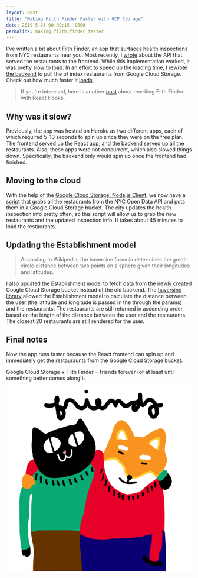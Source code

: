```yaml
---
layout: post
title: "Making Filth Finder Faster with GCP Storage"
date: 2019-5-21 00:09:15 -0500
permalink: making_filth_finder_faster
---
```


I've written a bit about Filth Finder, an app that surfaces health inspections from NYC restaurants near you. Most recently, I [wrote](https://codehannah.nyc/nyc_geo_client_api) about the API that served the restaurants to the frontend. While this implementation worked, it was pretty slow to load. In an effort to speed up the loading time, I [rewrote the backend](https://github.com/hcarnes/filth_finder/commit/40ea0759ae863bd5b6b020c28b671b92275cdcbf) to pull the of index restaurants from Google Cloud Storage. Check out how much faster it [loads](https://filth-finder.codehannah.nyc/).

> If you're interesed, here is another [post](https://codehannah.nyc/filth_finder_react_hooks) about rewriting Filth Finder with React Hooks.

## Why was it slow?

Previously, the app was hosted on Heroku as two different apps, each of which required 5-10 seconds to spin up since they were on the free plan. The frontend served up the React app, and the backend served up all the restaurants. Also, these apps were not concurrent, which also slowed things down. Specifically, the backend only would spin up once the frontend had finished.

## Moving to the cloud

With the help of the [Google Cloud Storage: Node.js Client](https://www.npmjs.com/package/@google-cloud/storage), we now have a [script](https://github.com/hcarnes/filth_finder/blob/40ea0759ae863bd5b6b020c28b671b92275cdcbf/scripts/build-geocode-index.js) that grabs all the restaurants from the NYC Open Data API and puts them in a Google Cloud Storage bucket. The city updates the health inspection info pretty often, so this script will allow us to grab the new restaurants and the updated inspection info. It takes about 45 minutes to load the restaurants.

## Updating the Establishment model

> According to Wikipedia, the haversine formula determines the great-circle distance between two points on a sphere given their longitudes and latitudes.

I also updated the [Establishment model](https://github.com/hcarnes/filth_finder/blob/40ea0759ae863bd5b6b020c28b671b92275cdcbf/src/models/Establishment.js) to fetch data from the newly created Google Cloud Storage bucket instead of the old backend. The [haversine library](https://www.npmjs.com/package/haversine) allowed the Establishment model to calculate the distance between the user (the latitude and longitude is passed in the through the params) and the restaurants. The restaurants are still returned in ascending order based on the length of the distance between the user and the restaurants. The closest 20 restaurants are still rendered for the user.

## Final notes

Now the app runs faster because the React frontend can spin up and immediately get the restauraunts from the Google Cloud Storage bucket.

Google Cloud Storage + Filth Finder = friends forever (or at least until something better comes along!).

<a href="/img/friends.svg"><img src="/img/friends.svg" alt="drawing of cat and shiba hugging" class="friends" /></a>
